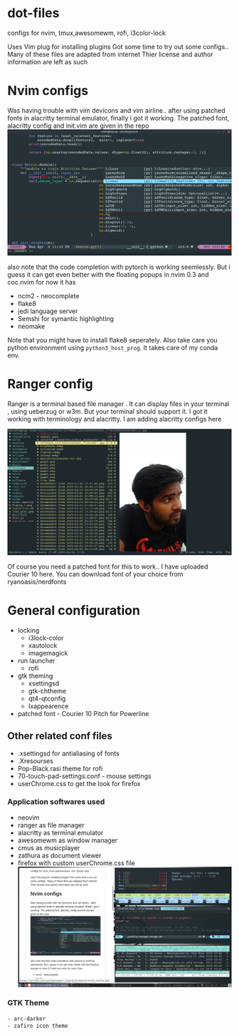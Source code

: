 # dot-files
configs for nvim, tmux,awesomewm, rofi, i3color-lock

Uses Vim plug for installing plugins 
Got some time to try out some configs..
Many of these files are adapted from internet
Thier license and author information are left as such

# Nvim configs
Was having trouble with vim devicons and vim airline.. 
after using patched fonts in alacritty terminal emulator,
finally i got it working. The patched font, alacritty config and init.vim are 
given in the repo 
![nvim config](nvim_config.png)

also note that the code completion with pytorch is working seemlessly.
But i guess it can get even better with the floating popups in nvim 0.3 and coc.nvim
for now it has
  * ncm2 - neocomplete
  * flake8 
  * jedi language server
  * Semshi for symantic highlighting
  * neomake 
  
Note that you might have to install flake8 seperately. Also take care you python environment using 
`python3_host_prog`. It takes care of my conda env.



# Ranger config

Ranger is a terminal based file manager . It can display files in your terminal , using ueberzug or w3m. 
But your terminal should support it. I got it working with terminology and alacritty. I am adding alacritty configs here

![ranger config](ranger_config.png)

Of course you need a patched font for this to work.. I have uploaded Courier 10 here. You can download font of your choice from ryanoasis/nerdfonts

# General configuration
  - locking
    - i3lock-color 
    - xautolock
    - imagemagick
  - run launcher 
    - rofi
  - gtk theming
    - xsettingsd
    - gtk-chtheme
    - qt4-qtconfig
    - lxappearence
   - patched font 
    - Courier 10 Pitch for Powerline 
    
 ## Other related conf files
  - .xsettingsd for antialiasing of fonts 
  - .Xresourses
  - Pop-Black.rasi theme for rofi
  - 70-touch-pad-settings.conf - mouse settings
  - userChrome.css to get the look for firefox
  
  ### Application softwares used 
   - neovim
   - ranger as file manager 
   - alacritty as terminal emulator
   - awesomewm as window manager 
   - cmus as musicplayer 
   - zathura as document viewer
   - firefox with custom userChrome.css file
   ![AwesomeWM FIrst Rice](awesomewm_first_rice.png)
   
   ### GTK Theme
    - arc-darker
    - zafiro icon theme

